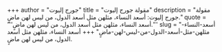 +++
author = "جورج إليوت"
title = "مقولة جورج إليوت"
description = "مقولة جورج إليوت: أسعد النساء، مثلهن مثل أسعد الدول، من ليس لهن ماضٍ."
quote = '''أسعد النساء، مثلهن مثل أسعد الدول، من ليس لهن ماضٍ.'''
slug = "أسعد-النساء-مثلهن-مثل-أسعد-الدول-من-ليس-لهن-ماضٍ"
+++
أسعد النساء، مثلهن مثل أسعد الدول، من ليس لهن ماضٍ.
